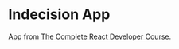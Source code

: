 # Indecision App

App from [The Complete React Developer Course](https://www.udemy.com/course/react-2nd-edition/).
